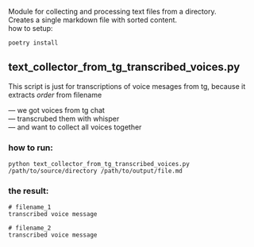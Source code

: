 Module for collecting and processing text files from a directory.  
Creates a single markdown file with sorted content.  
how to setup:
```
poetry install
```
 
## text_collector_from_tg_transcribed_voices.py
This script is just for transcriptions of voice mesages from tg, because it extracts _order_ from filename  

— we got voices from tg chat  
— transcrubed them with whisper  
— and want to collect all voices together  


### how to run:  
```
python text_collector_from_tg_transcribed_voices.py /path/to/source/directory /path/to/output/file.md
```  
  
### the result:  
``` 
# filename_1  
transcribed voice message  
 
# filename_2  
transcribed voice message  
```